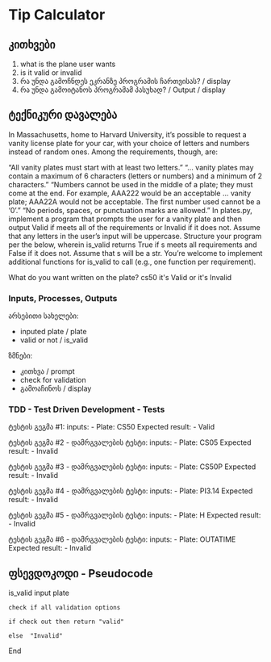 # Tip Calculator

## კითხვები
1. what is the plane user wants
1. is it valid or invalid 
1. რა უნდა გამოჩნდეს ეკრანზე პროგრამის ჩართვისას? / display
1. რა უნდა გამოიტანოს პროგრამამ პასუხად? / Output / display

## ტექნიკური დავალება
In Massachusetts, home to Harvard University, it’s possible to request a vanity license plate for your car, with your choice of letters and numbers instead of random ones. Among the requirements, though, are:

“All vanity plates must start with at least two letters.”
“… vanity plates may contain a maximum of 6 characters (letters or numbers) and a minimum of 2 characters.”
“Numbers cannot be used in the middle of a plate; they must come at the end. For example, AAA222 would be an acceptable … vanity plate; AAA22A would not be acceptable. The first number used cannot be a ‘0’.”
“No periods, spaces, or punctuation marks are allowed.”
In plates.py, implement a program that prompts the user for a vanity plate and then output Valid if meets all of the requirements or Invalid if it does not. Assume that any letters in the user’s input will be uppercase. Structure your program per the below, wherein is_valid returns True if s meets all requirements and False if it does not. Assume that s will be a str. You’re welcome to implement additional functions for is_valid to call (e.g., one function per requirement).

What do you want written on the plate? cs50
it's Valid
or
it's Invalid

### Inputs, Processes, Outputs
არსებითი სახელები:
- inputed plate / plate
- valid or not / is_valid

ზმნები:
- კითხვა / prompt
- check for validation 
- გამოაჩინოს / display


### TDD - Test Driven Development - Tests
ტესტის გეგმა #1:
inputs:
    - Plate: CS50
Expected result:
    - Valid

ტესტის გეგმა #2 - დამრგვალების ტესტი:
inputs:
    - Plate: CS05
Expected result:
    - Invalid

ტესტის გეგმა #3 - დამრგვალების ტესტი:
inputs:
    - Plate: CS50P
Expected result:
    - Invalid


ტესტის გეგმა #4 - დამრგვალების ტესტი:
inputs:
    - Plate: PI3.14
Expected result:
    - Invalid


ტესტის გეგმა #5 - დამრგვალების ტესტი:
inputs:
    - Plate: H
Expected result:
    - Invalid


ტესტის გეგმა #6 - დამრგვალების ტესტი:
inputs:
    - Plate: OUTATIME
Expected result:
    - Invalid


## ფსევდოკოდი - Pseudocode
is_valid
    input plate

    check if all validation options
    
    if check out then return "valid"
    
    else  "Invalid"

End